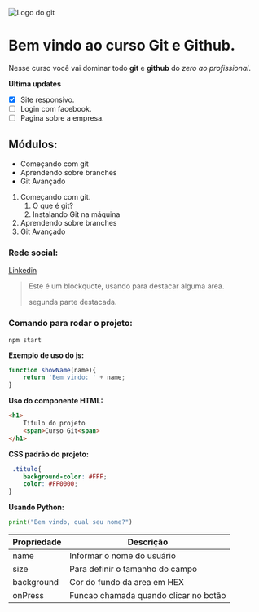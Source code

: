 ![Logo do git](https://encrypted-tbn0.gstatic.com/images?q=tbn:ANd9GcRi5MvcOwvHWdojj2G2kzIAJbcy8ALxe3mSAw&usqp=CAU)

# Bem vindo ao curso Git e Github.
Nesse curso você vai dominar todo **git** e **github** do _zero ao profissional_.

**Ultima updates**
- [x] Site responsivo.
- [ ] Login com facebook.
- [ ] Pagina sobre a empresa.

## Módulos:
* Começando com git
* Aprendendo sobre branches
* Git Avançado

1. Começando com git.
    1. O que é git?
    2. Instalando Git na máquina
2. Aprendendo sobre branches
3. Git Avançado

### Rede social:
[Linkedin](https://www.linkedin.com/in/leandrosilvaserpa/)


>Este é um blockquote, usando para destacar alguma area.
>
>segunda parte destacada.


### Comando para rodar o projeto:

```
npm start
```
**Exemplo de uso do js:**

```js
function showName(name){
    return 'Bem vindo: ' + name;
}
```

**Uso do componente HTML:**

```html
<h1>
    Titulo do projeto
    <span>Curso Git<span>
</h1>
```

**CSS padrão do projeto:**

```css
 .titulo{
    background-color: #FFF;
    color: #FF0000;
}
```

**Usando Python:**
```py
print("Bem vindo, qual seu nome?")
```

Propriedade | Descrição 
----------- | --------
name | Informar o nome do usuário
size | Para definir o tamanho do campo
background | Cor do fundo da area em HEX
onPress | Funcao chamada quando clicar no botão